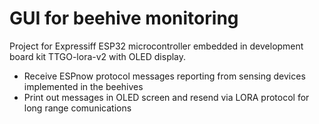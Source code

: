 # GUI for beehive monitoring
Project for Expressiff ESP32 microcontroller embedded in development board kit TTGO-lora-v2 with OLED display.
- Receive ESPnow protocol messages reporting from sensing devices implemented in the beehives
- Print out messages in OLED screen and resend via LORA protocol for long range comunications